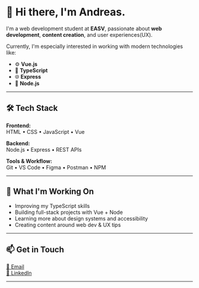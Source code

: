 # 👋 Hi there, I'm Andreas.

I'm a web development student at **EASV**, passionate about **web development**, **content creation**, and user experiences(UX).

Currently, I'm especially interested in working with modern technologies like:
- ⚙️ **Vue.js**
- 🧠 **TypeScript**
- 🌐 **Express**
- 🔧 **Node.js**

---

## 🛠 Tech Stack

**Frontend:**  
HTML • CSS • JavaScript • Vue

**Backend:**  
Node.js • Express • REST APIs

**Tools & Workflow:**  
Git • VS Code • Figma • Postman • NPM

---

## 🚀 What I'm Working On

- Improving my TypeScript skills  
- Building full-stack projects with Vue + Node  
- Learning more about design systems and accessibility  
- Creating content around web dev & UX tips

---

## 📫 Get in Touch

[📧 Email](andkoehlert@outlook.com)  
[💼 LinkedIn](https://www.linkedin.com/in/akoehlert/)  

---


